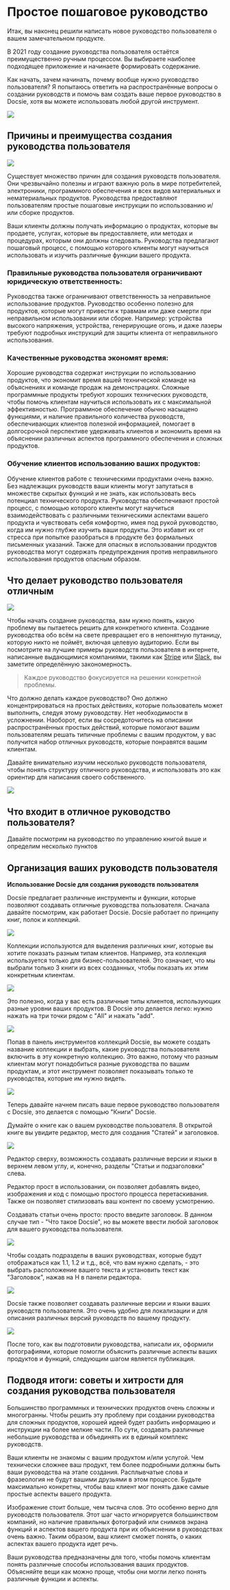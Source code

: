 # Простое пошаговое руководство

Итак, вы наконец решили написать новое руководство пользователя о вашем замечательном продукте.

В 2021 году создание руководства пользователя остаётся преимущественно ручным процессом. Вы выбираете наиболее подходящее приложение и начинаете формировать содержание.

Как начать, зачем начинать, почему вообще нужно руководство пользователя? Я попытаюсь ответить на распространённые вопросы о создании руководств и помочь вам создать ваше первое руководство в Docsie, хотя вы можете использовать любой другой инструмент.

![](https://cdn.docsie.io/workspace_tovPs7rKnzB4cmaiR/doc_ULxUK3nJlSUujhpeo/file_lqOAjT8rVqHqh8oj8/boo_occBcYZBFuyefSBLr/4291e8d4-6bd3-9c95-761d-7a53b35c66711_(1).png)

## Причины и преимущества создания руководства пользователя

![](https://cdn.docsie.io/workspace_tovPs7rKnzB4cmaiR/doc_ULxUK3nJlSUujhpeo/file_iZzj1WY3nNoP7oCen/boo_occBcYZBFuyefSBLr/61ddfa77-6229-1511-c6b1-c77b1d40b8069.png)

Существует множество причин для создания руководств пользователя. Они чрезвычайно полезны и играют важную роль в мире потребителей, электроники, программного обеспечения и всех видов материальных и нематериальных продуктов. Руководства предоставляют пользователям простые пошаговые инструкции по использованию и/или сборке продуктов.

Ваши клиенты должны получать информацию о продуктах, которые вы продаете, услугах, которые вы предоставляете, или методах и процедурах, которым они должны следовать. Руководства предлагают пошаговый процесс, с помощью которого клиенты могут научиться использовать и изучить различные функции вашего продукта.

### Правильные руководства пользователя ограничивают юридическую ответственность:

Руководства также ограничивают ответственность за неправильное использование продуктов. Руководство особенно полезно для продуктов, которые могут привести к травмам или даже смерти при неправильном использовании или сборке. Например: устройства высокого напряжения, устройства, генерирующие огонь, и даже лазеры требуют подробных инструкций для защиты клиента от неправильного использования.

### Качественные руководства экономят время:

Хорошие руководства содержат инструкции по использованию продуктов, что экономит время вашей технической команде на объяснениях и команде продаж на демонстрациях. Сложные программные продукты требуют хороших технических руководств, чтобы помочь клиентам научиться использовать их с максимальной эффективностью. Программное обеспечение обычно насыщено функциями, и наличие правильного количества руководств, обеспечивающих клиентов полезной информацией, помогает в долгосрочной перспективе удерживать клиентов и экономить время на объяснении различных аспектов программного обеспечения и сложных продуктов.

### Обучение клиентов использованию ваших продуктов:

Обучение клиентов работе с техническими продуктами очень важно. Без надлежащих руководств ваши клиенты могут запутаться в множестве скрытых функций и не знать, как использовать весь потенциал технического продукта. Руководства обеспечивают простой процесс, с помощью которого клиенты могут научиться взаимодействовать с различными техническими аспектами вашего продукта и чувствовать себя комфортно, имея под рукой руководство, когда им нужно глубже изучить ваши продукты. Это избавит их от стресса при попытке разобраться в продукте без формальных письменных указаний. Также для опасных в использовании продуктов руководства могут содержать предупреждения против неправильного использования продуктов опасным образом.

## Что делает руководство пользователя отличным

![](https://cdn.docsie.io/workspace_tovPs7rKnzB4cmaiR/doc_ULxUK3nJlSUujhpeo/file_jripxf4mYymO4f3xy/boo_occBcYZBFuyefSBLr/fe45270c-c55d-dab5-f45c-363cc455ecb821.png)

Чтобы начать создание руководства, вам нужно понять, какую проблему вы пытаетесь решить для конкретного клиента. Создание руководства обо всём на свете превращает его в непонятную путаницу, которую никто не поймёт, включая целевую аудиторию. Если вы посмотрите на лучшие примеры руководств пользователя в интернете, написанные выдающимися компаниями, такими как [Stripe](https://stripe.com/docs/payments?payments=popular) или [Slack](https://slack.com/intl/en-ca/help/categories/200111606-Using-Slack), вы заметите определённую закономерность.

> Каждое руководство фокусируется на решении конкретной проблемы.

Что должно делать каждое руководство? Оно должно концентрироваться на простых действиях, которые пользователь может выполнить, следуя этому руководству. Нет необходимости в усложнении. Наоборот, если вы сосредоточитесь на описании распространённых простых действий, которые помогают вашим пользователям решать типичные проблемы с вашим продуктом, у вас получится набор отличных руководств, которые понравятся вашим клиентам.

Давайте внимательно изучим несколько руководств пользователя, чтобы понять структуру отличного руководства, и использовать это как ориентир для написания своего собственного.

![](https://cdn.docsie.io/workspace_tovPs7rKnzB4cmaiR/doc_ULxUK3nJlSUujhpeo/file_R5PJ3qo7jkogbCKR3/boo_occBcYZBFuyefSBLr/ce19c948-7756-658f-003e-05a17c916e7cimage.png)

## Что входит в отличное руководство пользователя?

Давайте посмотрим на руководство по управлению книгой выше и определим несколько пунктов

## Организация ваших руководств пользователя

**Использование Docsie для создания руководств пользователя**

Docsie предлагает различные инструменты и функции, которые позволяют создавать отличные руководства пользователя. Сначала давайте посмотрим, как работает Docsie. Docsie работает по принципу книг, полок и коллекций.

![](https://cdn.docsie.io/workspace_tovPs7rKnzB4cmaiR/doc_ULxUK3nJlSUujhpeo/file_8ASkXMSmGFUkhL3h8/boo_occBcYZBFuyefSBLr/e263c093-0b3e-b83b-bd9a-38f6cc305cb21.png)

Коллекции используются для выделения различных книг, которые вы хотите показать разным типам клиентов. Например, эта коллекция используется только для бизнес-пользователей. Это означает, что мы выбрали только 3 книги из всех созданных, чтобы показать их этим конкретным клиентам.

![](https://cdn.docsie.io/workspace_tovPs7rKnzB4cmaiR/doc_ULxUK3nJlSUujhpeo/file_4hX2usZ2Cfu8kxDGT/boo_occBcYZBFuyefSBLr/b69ec337-f114-7421-8222-ba3bf6c336e12.png)

Это полезно, когда у вас есть различные типы клиентов, использующих разные уровни ваших продуктов. В Docsie это делается легко: нужно нажать на три точки рядом с "All" и нажать "add".

![](https://cdn.docsie.io/workspace_tovPs7rKnzB4cmaiR/doc_ULxUK3nJlSUujhpeo/file_YGY3TUq04j0YUkBjB/boo_occBcYZBFuyefSBLr/c155b6fa-ad22-b5ca-1e6e-3df6b2293e7c3.png)

Попав в панель инструментов коллекций Docsie, вы можете создать название коллекции и выбрать, какие руководства пользователя включить в эту конкретную коллекцию. Это важно, потому что разным клиентам могут понадобиться разные руководства по вашим продуктам, и этот инструмент позволяет показывать только те руководства, которые им нужно видеть.

![](https://cdn.docsie.io/workspace_tovPs7rKnzB4cmaiR/doc_ULxUK3nJlSUujhpeo/file_4ez4W22Q45oCMqyi6/boo_occBcYZBFuyefSBLr/dfc1562f-cbad-ea86-a55a-cc371063c2634.png)

Теперь давайте начнем писать ваше первое руководство пользователя с Docsie, это делается с помощью "Книги" Docsie.

Думайте о книге как о вашем руководстве пользователя. В открытой книге вы увидите редактор, место для создания "Статей" и заголовков.

![](https://cdn.docsie.io/workspace_tovPs7rKnzB4cmaiR/doc_ULxUK3nJlSUujhpeo/file_6H3Y1e38RtMPPxwXp/boo_occBcYZBFuyefSBLr/ec59b894-5433-d849-0493-cd836dbe797a5.png)

Редактор сверху, возможность создавать различные версии и языки в верхнем левом углу, и, конечно, разделы "Статьи и подзаголовки" слева.

Редактор прост в использовании, он позволяет добавлять видео, изображения и код с помощью простого процесса перетаскивания. Также он позволяет стилизовать ваш контент по своему усмотрению.

Создавать статьи очень просто: просто введите заголовок. В данном случае тип - "Что такое Docsie", но вы можете ввести любой заголовок для вашего руководства пользователя.

![](https://cdn.docsie.io/workspace_tovPs7rKnzB4cmaiR/doc_ULxUK3nJlSUujhpeo/file_w2Fo0BuxXtGjFQuzx/boo_occBcYZBFuyefSBLr/42e5df8b-db8e-ec6a-6a70-dc0420c427376.png)

Чтобы создать подразделы в ваших руководствах, которые будут отображаться как 1.1, 1.2 и т.д., всё, что вам нужно сделать, - это выбрать расположение вашего текста и установить текст как "Заголовок", нажав на Н в панели редактора.

![](https://cdn.docsie.io/workspace_tovPs7rKnzB4cmaiR/doc_ULxUK3nJlSUujhpeo/file_OCwuils7ezubiAv8a/boo_occBcYZBFuyefSBLr/1dd88460-f856-79c7-96a9-e43c31fd5f217.png)

Docsie также позволяет создавать различные версии и языки ваших руководств пользователя. Это очень удобно для локализации и для описания различных версий руководств по вашему продукту.

![](https://cdn.docsie.io/workspace_tovPs7rKnzB4cmaiR/doc_ULxUK3nJlSUujhpeo/file_vJFG764JBiJeDM4fU/boo_occBcYZBFuyefSBLr/a160f3ac-da2e-37bc-7133-a0172707c2828.png)

После того, как вы подготовили руководства, написали их, оформили фотографиями, которые помогли объяснить различные аспекты ваших продуктов и функций, следующим шагом является публикация.

## Подводя итоги: советы и хитрости для создания руководства пользователя

Большинство программных и технических продуктов очень сложны и многогранны. Чтобы решить эту проблему при создании руководства для сложных продуктов, хорошей идеей будет разбить информацию и инструкции на более мелкие части. По сути, создавать различные небольшие руководства и объединять их в единый комплекс руководств.

Ваши клиенты не знакомы с вашим продуктом и/или услугой. Чем технически сложнее ваш продукт, тем более подробными должны быть ваши руководства на этапе создания. Расплывчатые слова и фразеология не будут вашими друзьями в этом процессе. Будьте максимально конкретны, чтобы ваш клиент мог понять даже самые простые аспекты вашего продукта.

Изображение стоит больше, чем тысяча слов. Это особенно верно для руководств пользователя. Этот шаг часто игнорируется большинством компаний, но наличие правильных фотографий или снимков экрана функций и аспектов вашего продукта при их объяснении в руководствах очень важно. Таким образом, ваш клиент сможет понять, о каких аспектах вашего продукта идет речь.

Ваши руководства предназначены для того, чтобы помочь клиентам понять различные способы использования ваших продуктов. Объясняйте вещи как можно проще, чтобы они могли легко понять различные функции и аспекты.